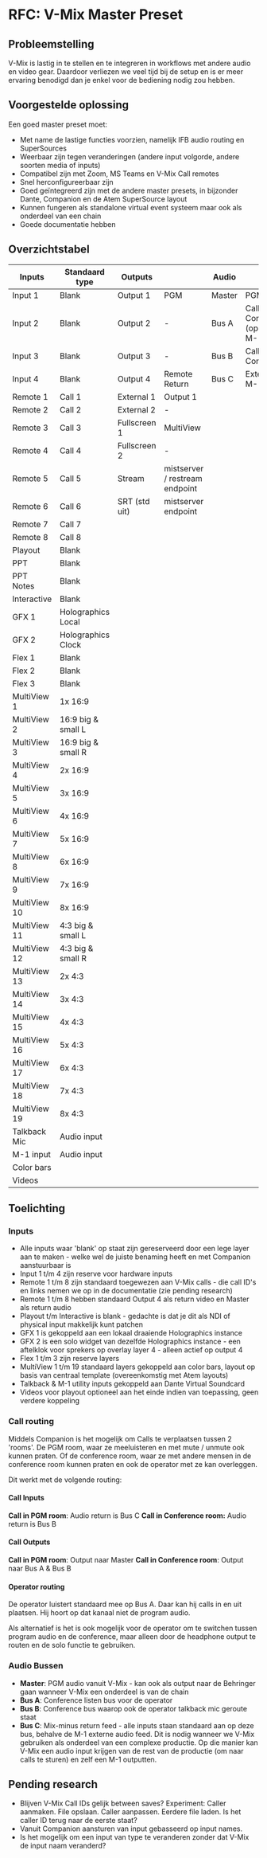 # RFC: V-Mix Master Preset

## Probleemstelling

V-Mix is lastig in te stellen en te integreren in workflows met andere audio en video gear. Daardoor verliezen we veel tijd bij de setup en is er meer ervaring benodigd dan je enkel voor de bediening nodig zou hebben.

## Voorgestelde oplossing

Een goed master preset moet:

- Met name de lastige functies voorzien, namelijk IFB audio routing en SuperSources
- Weerbaar zijn tegen veranderingen (andere input volgorde, andere soorten media of inputs)
- Compatibel zijn met Zoom, MS Teams en V-Mix Call remotes
- Snel herconfigureerbaar zijn
- Goed geïntegreerd zijn met de andere master presets, in bijzonder Dante, Companion en de Atem SuperSource layout
- Kunnen fungeren als standalone virtual event systeem maar ook als onderdeel van een chain
- Goede documentatie hebben

## Overzichtstabel

| Inputs       | Standaard type     | Outputs       |                                | Audio  |                                |
| ------------ | ------------------ | ------------- | ------------------------------ | ------ | ------------------------------ |
| Input 1      | Blank              | Output 1      | PGM                            | Master | PGM Audio                      |
| Input 2      | Blank              | Output 2      | -                              | Bus A  | Call Conference (operator M-1) |
| Input 3      | Blank              | Output 3      | -                              | Bus B  | Call Conference                |
| Input 4      | Blank              | Output 4      | Remote Return                  | Bus C  | External M-1 input             |
| Remote 1     | Call 1             | External 1    | Output 1                       |        |                                |
| Remote 2     | Call 2             | External 2    | -                              |        |                                |
| Remote 3     | Call 3             | Fullscreen 1  | MultiView                      |        |                                |
| Remote 4     | Call 4             | Fullscreen 2  | -                              |        |                                |
| Remote 5     | Call 5             | Stream        | mistserver / restream endpoint |        |                                |
| Remote 6     | Call 6             | SRT (std uit) | mistserver endpoint            |        |                                |
| Remote 7     | Call 7             |               |                                |        |                                |
| Remote 8     | Call 8             |               |                                |        |                                |
| Playout      | Blank              |               |                                |        |                                |
| PPT          | Blank              |               |                                |        |                                |
| PPT Notes    | Blank              |               |                                |        |                                |
| Interactive  | Blank              |               |                                |        |                                |
| GFX 1        | Holographics Local |               |                                |        |                                |
| GFX 2        | Holographics Clock |               |                                |        |                                |
| Flex 1       | Blank              |               |                                |        |                                |
| Flex 2       | Blank              |               |                                |        |                                |
| Flex 3       | Blank              |               |                                |        |                                |
| MultiView 1  | 1x 16:9            |               |                                |        |                                |
| MultiView 2  | 16:9 big & small L |               |                                |        |                                |
| MultiView 3  | 16:9 big & small R |               |                                |        |                                |
| MultiView 4  | 2x 16:9            |               |                                |        |                                |
| MultiView 5  | 3x 16:9            |               |                                |        |                                |
| MultiView 6  | 4x 16:9            |               |                                |        |                                |
| MultiView 7  | 5x 16:9            |               |                                |        |                                |
| MultiView 8  | 6x 16:9            |               |                                |        |                                |
| MultiView 9  | 7x 16:9            |               |                                |        |                                |
| MultiView 10 | 8x 16:9            |               |                                |        |                                |
| MultiView 11 | 4:3 big & small L  |               |                                |        |                                |
| MultiView 12 | 4:3 big & small R  |               |                                |        |                                |
| MultiView 13 | 2x 4:3             |               |                                |        |                                |
| MultiView 14 | 3x 4:3             |               |                                |        |                                |
| MultiView 15 | 4x 4:3             |               |                                |        |                                |
| MultiView 16 | 5x 4:3             |               |                                |        |                                |
| MultiView 17 | 6x 4:3             |               |                                |        |                                |
| MultiView 18 | 7x 4:3             |               |                                |        |                                |
| MultiView 19 | 8x 4:3             |               |                                |        |                                |
| Talkback Mic | Audio input        |               |                                |        |                                |
| M-1 input    | Audio input        |               |                                |        |                                |
| Color bars   |                    |               |                                |        |                                |
| Videos       |                    |               |                                |        |                                |

## Toelichting

### Inputs

- Alle inputs waar 'blank' op staat zijn gereserveerd door een lege layer aan te maken - welke wel de juiste benaming heeft en met Companion aanstuurbaar is
- Input 1 t/m 4 zijn reserve voor hardware inputs
- Remote 1 t/m 8 zijn standaard toegewezen aan V-Mix calls - die call ID's en links nemen we op in de documentatie (zie pending research)
- Remote 1 t/m 8 hebben standaard Output 4 als return video en Master als return audio
- Playout t/m Interactive is blank - gedachte is dat je dit als NDI of physical input makkelijk kunt patchen
- GFX 1 is gekoppeld aan een lokaal draaiende Holographics instance
- GFX 2 is een solo widget van dezelfde Holographics instance - een aftelklok voor sprekers op overlay layer 4 - alleen actief op output 4
- Flex 1 t/m 3 zijn reserve layers
- MultiView 1 t/m 19 standaard layers gekoppeld aan color bars, layout op basis van centraal template (overeenkomstig met Atem layouts)
- Talkback & M-1 utility inputs gekoppeld aan Dante Virtual Soundcard
- Videos voor playout optioneel aan het einde indien van toepassing, geen verdere koppeling

### Call routing

Middels Companion is het mogelijk om Calls te verplaatsen tussen 2 'rooms'. De PGM room, waar ze meeluisteren en met mute / unmute ook kunnen praten. Of de conference room, waar ze met andere mensen in de conference room kunnen praten en ook de operator met ze kan overleggen.

Dit werkt met de volgende routing:

#### Call Inputs

**Call in PGM room**: Audio return is Bus C
**Call in Conference room:** Audio return is Bus B

#### Call Outputs

**Call in PGM room**: Output naar Master
**Call in Conference room**: Output naar Bus A & Bus B

#### Operator routing

De operator luistert standaard mee op Bus A. Daar kan hij calls in en uit plaatsen. Hij hoort op dat kanaal niet de program audio.

Als alternatief is het is ook mogelijk voor de operator om te switchen tussen program audio en de conference, maar alleen door de headphone output te routen en de solo functie te gebruiken.

### Audio Bussen

- **Master**: PGM audio vanuit V-Mix - kan ook als output naar de Behringer gaan wanneer V-Mix een onderdeel is van de chain
- **Bus A**: Conference listen bus voor de operator
- **Bus B**: Conference bus waarop ook de operator talkback mic geroute staat
- **Bus C**: Mix-minus return feed - alle inputs staan standaard aan op deze bus, behalve de M-1 externe audio feed. Dit is nodig wanneer we V-Mix gebruiken als onderdeel van een complexe productie. Op die manier kan V-Mix een audio input krijgen van de rest van de productie (om naar calls te sturen) en zelf een M-1 outputten.

## Pending research

- Blijven V-Mix Call IDs gelijk between saves? Experiment: Caller aanmaken. File opslaan. Caller aanpassen. Eerdere file laden. Is het caller ID terug naar de eerste staat?
- Vanuit Companion aansturen van input gebasseerd op input names.
- Is het mogelijk om een input van type te veranderen zonder dat V-Mix de input naam veranderd?
